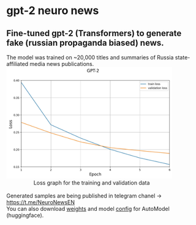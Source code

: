 # gpt-2 neuro news
## Fine-tuned gpt-2 (Transformers) to generate fake (russian propaganda biased) news.
The model was trained on ~20,000 titles and summaries of Russia state-affiliated media news publications.
<img src="./src/gpt2_2.jpg" width="433" height="291" /> \
&nbsp; &nbsp; &nbsp; &nbsp; &nbsp; &nbsp; &nbsp; &nbsp; &nbsp; Loss graph for the training and validation data \
\
Generated samples are being published in telegram chanel -> https://t.me/NeuroNewsEN
\
You can also download [weights](https://drive.google.com/file/d/1aOteIT5n2nArwSugxlsZTBn2OePy5zPL/view?usp=sharing) and model [config](https://drive.google.com/file/d/1nLFHo6-0r9p0xVwccExMsYeoyLyxDHOA/view?usp=sharing) for AutoModel (huggingface).
